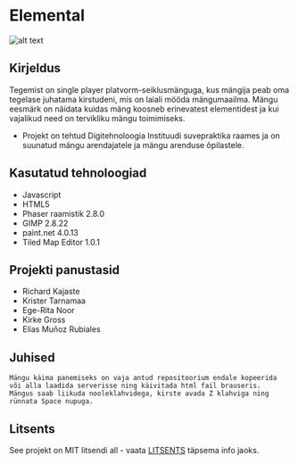 # Elemental
![alt text](https://raw.githubusercontent.com/rkajaste/Elemental/master/screencaps.png)
## Kirjeldus
Tegemist on single player platvorm-seiklusmänguga, kus mängija peab oma tegelase juhatama kirstudeni, mis on laiali mööda mängumaailma.
Mängu eesmärk on näidata kuidas mäng koosneb erinevatest elementidest ja kui vajalikud need on tervikliku mängu toimimiseks.

* Projekt on tehtud Digitehnoloogia Instituudi suvepraktika raames ja on suunatud mängu arendajatele ja mängu arenduse õpilastele.

## Kasutatud tehnoloogiad
* Javascript
* HTML5
* Phaser raamistik 2.8.0
* GIMP 2.8.22 
* paint.net 4.0.13
* Tiled Map Editor 1.0.1 

## Projekti panustasid
- Richard Kajaste
- Krister Tarnamaa
- Ege-Rita Noor
- Kirke Gross
- Elías Muñoz Rubiales

## Juhised
```
Mängu käima panemiseks on vaja antud repositoorium endale kopeerida või alla laadida serverisse ning käivitada html fail brauseris.
Mängus saab liikuda nooleklahvidega, kirste avada Z klahviga ning rünnata Space nupuga.
```

## Litsents

See projekt on MIT litsendi all - vaata [LITSENTS](https://github.com/rkajaste/Elemental/blob/master/LICENSE.md/) täpsema info jaoks.

